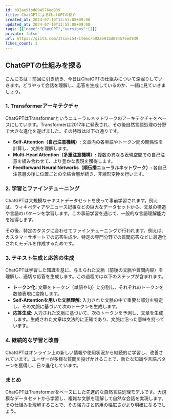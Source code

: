 ```yaml
---
id: b92ae91bd894576ed939
title: ChatGPTによるChatGPTの紹介
created_at: 2024-07-10T13:55:08+09:00
updated_at: 2024-07-10T13:55:08+09:00
tags: [{"name":"ChatGPT","versions":[]}]
private: false
url: https://qiita.com/Itsuki54/items/b92ae91bd894576ed939
likes_count: 1
---
```



## ChatGPTの仕組みを探る

こんにちは！前回に引き続き、今日はChatGPTの仕組みについて深堀りしていきます。どうやって会話を理解し、応答を生成しているのか、一緒に見ていきましょう。

### 1. Transformerアーキテクチャ

ChatGPTはTransformerというニューラルネットワークのアーキテクチャをベースにしています。Transformerは2017年に発表され、その後自然言語処理の分野で大きな進化を遂げました。その特徴は以下の通りです。

- **Self-Attention（自己注意機構）:** 文章内の各単語やトークン間の関係性を計算し、文脈を理解します。
- **Multi-Head Attention（多重注意機構）:** 複数の異なる表現空間での自己注意を組み合わせて、より豊かな表現を獲得します。
- **Feedforward Neural Networks（順伝播ニューラルネットワーク）:** 各自己注意層の後に位置ごとの全結合層が続き、非線形変換を行います。

### 2. 学習とファインチューニング

ChatGPTは大規模なテキストデータセットを使って事前学習されます。例えば、ウィキペディアやニュース記事などの巨大なデータセットから、文章の構造や言語のパターンを学習します。この事前学習を通じて、一般的な言語理解能力を獲得します。

その後、特定のタスクに合わせてファインチューニングが行われます。例えば、カスタマーサポートでの応答生成や、特定の専門分野での質問応答などに最適化されたモデルを作成するためです。

### 3. テキスト生成と応答の生成

ChatGPTは学習した知識を基に、与えられた文脈（前後の文脈や質問内容）を理解し、適切な応答を生成します。この過程では以下のステップが含まれます。

- **トークン化:** 文章をトークン（単語や句）に分割し、それぞれのトークンを数値表現に変換します。
- **Self-Attentionを用いた文脈理解:** 入力された文脈の中で重要な部分を特定し、その文脈に基づいて次のトークンを生成します。
- **応答生成:** 入力された文脈に基づいて、次のトークンを予測し、文章を生成します。生成された文章は文法的に正確であり、文脈に沿った意味を持っています。

### 4. 継続的な学習と改善

ChatGPTはオンライン上の新しい情報や使用状況から継続的に学習し、改善されています。ユーザーが多様な質問を投げかけることで、新たな知識や言語パターンを獲得し、日々進化しています。

### まとめ

ChatGPTはTransformerをベースにした先進的な自然言語処理モデルです。大規模なデータセットから学習し、複雑な文脈を理解して自然な会話を実現します。その仕組みを理解することで、その強力さと応用の幅広さがより明確になるでしょう。


